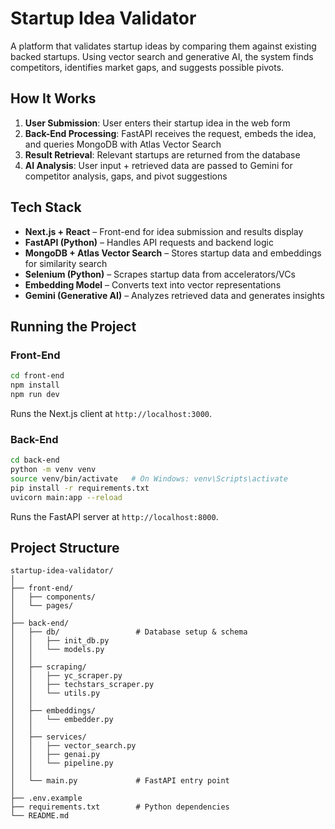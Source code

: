 # Startup Idea Validator
A platform that validates startup ideas by comparing them against existing backed startups. Using vector search and generative AI, the system finds competitors, identifies market gaps, and suggests possible pivots.

## How It Works
1. **User Submission**: User enters their startup idea in the web form
2. **Back-End Processing**: FastAPI receives the request, embeds the idea, and queries MongoDB with Atlas Vector Search
3. **Result Retrieval**: Relevant startups are returned from the database
4. **AI Analysis**: User input + retrieved data are passed to Gemini for competitor analysis, gaps, and pivot suggestions

## Tech Stack
- **Next.js + React** – Front-end for idea submission and results display  
- **FastAPI (Python)** – Handles API requests and backend logic  
- **MongoDB + Atlas Vector Search** – Stores startup data and embeddings for similarity search  
- **Selenium (Python)** – Scrapes startup data from accelerators/VCs  
- **Embedding Model** – Converts text into vector representations  
- **Gemini (Generative AI)** – Analyzes retrieved data and generates insights  

## Running the Project

### Front-End
```bash
cd front-end
npm install
npm run dev
```
Runs the Next.js client at `http://localhost:3000`.

### Back-End
```bash
cd back-end
python -m venv venv
source venv/bin/activate   # On Windows: venv\Scripts\activate
pip install -r requirements.txt
uvicorn main:app --reload
```
Runs the FastAPI server at `http://localhost:8000`.

## Project Structure
```
startup-idea-validator/
│
├── front-end/              
│   ├── components/         
│   └── pages/    
│
├── back-end/               
│   ├── db/                 # Database setup & schema
│   │   ├── init_db.py
│   │   └── models.py
│   │
│   ├── scraping/           
│   │   ├── yc_scraper.py
│   │   ├── techstars_scraper.py
│   │   └── utils.py
│   │
│   ├── embeddings/         
│   │   └── embedder.py
│   │
│   ├── services/           
│   │   ├── vector_search.py
│   │   ├── genai.py
│   │   └── pipeline.py
│   │
│   └── main.py             # FastAPI entry point
│            
├── .env.example            
├── requirements.txt        # Python dependencies             
└── README.md
```
